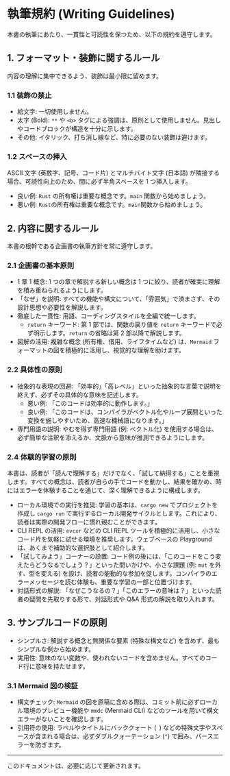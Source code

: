 # 執筆規約 (Writing Guidelines)

本書の執筆にあたり、一貫性と可読性を保つため、以下の規約を遵守します。

## 1. フォーマット・装飾に関するルール

内容の理解に集中できるよう、装飾は最小限に留めます。

### 1.1 装飾の禁止

- 絵文字: 一切使用しません。
- 太字 (Bold): `**` や `<b>` タグによる強調は、原則として使用しません。見出しやコードブロックが構造を十分に示します。
- その他: イタリック、打ち消し線など、特に必要のない装飾は避けます。

### 1.2 スペースの挿入

ASCII 文字 (英数字、記号、コード片) とマルチバイト文字 (日本語) が隣接する場合、可読性向上のため、間に必ず半角スペースを 1 つ挿入します。

- 良い例: `Rust` の所有権は重要な概念です。`main` 関数から始めましょう。
- 悪い例: `Rust`の所有権は重要な概念です。`main`関数から始めましょう。

## 2. 内容に関するルール

本書の根幹である企画書の執筆方針を常に遵守します。

### 2.1 企画書の基本原則

- 1 章 1 概念: 1 つの章で解説する新しい概念は 1 つに絞り、読者が確実に理解を積み重ねられるようにします。
- 「なぜ」を説明: すべての機能や構文について、「雰囲気」で済まさず、その設計思想や必要性を解説します。
- 徹底した一貫性: 用語、コーディングスタイルを全編で統一します。
    - `return` キーワード: 第 1 部では、関数の戻り値を `return` キーワードで必ず明示します。`return` の省略は第 2 部以降で解説します。
- 図解の活用: 複雑な概念 (所有権、借用、ライフタイムなど) は、`Mermaid` フォーマットの図を積極的に活用し、視覚的な理解を助けます。

### 2.2 具体性の原則

- 抽象的な表現の回避: 「効率的」「高レベル」といった抽象的な言葉で説明を終えず、必ずその具体的な意味を記述します。
    - 悪い例: 「このコードは効率的に動作します。」
    - 良い例: 「このコードは、コンパイラがベクトル化やループ展開といった変換を施しやすいため、高速な機械語になります。」
- 専門用語の説明: やむを得ず専門用語 (例: ベクトル化) を使用する場合は、必ず簡単な注釈を添えるか、文脈から意味が推測できるようにします。

### 2.4 体験的学習の原則

本書は、読者が「読んで理解する」だけでなく、「試して納得する」ことを重視します。すべての概念は、読者が自らの手でコードを動かし、結果を確かめ、時にはエラーを体験することを通じて、深く理解できるように構成します。

- ローカル環境での実行を推奨: 学習の基本は、`cargo new` でプロジェクトを作成し `cargo run` で実行するローカル開発サイクルとします。これにより、読者は実際の開発フローに慣れ親むことができます。
- CLI REPL の活用: `evcxr` などの CLI REPL ツールを積極的に活用し、小さなコード片を気軽に試せる環境を推奨します。ウェブベースの Playground は、あくまで補助的な選択肢として紹介します。
- 「試してみよう」コーナーの設置: コード例の後には、「このコードをこう変えたらどうなるでしょう？」といった問いかけや、小さな課題 (例: `mut` を外す、型を変える) を設け、読者の能動的な参加を促します。コンパイラのエラーメッセージを読む体験も、重要な学習の一部と位置づけます。
- 対話形式の解説: 「なぜこうなるの？」「このエラーの意味は？」といった読者の疑問を先取りする形で、対話形式や Q&A 形式の解説を取り入れます。

## 3. サンプルコードの原則

- シンプルさ: 解説する概念と無関係な要素 (特殊な構文など) を含めず、最もシンプルな例から始めます。
- 実用性: 意味のない変数や、使われないコードを含めません。すべてのコード行に意味を持たせます。

### 3.1 Mermaid 図の検証

- 構文チェック: `Mermaid` の図を原稿に含める際は、コミット前に必ずローカル環境のプレビュー機能や `mmdc` (Mermaid CLI) などのツールを用いて構文エラーがないことを確認します。
- 引用符の使用: ラベルやタイトルにバッククォート (` `) などの特殊文字やスペースが含まれる場合は、必ずダブルクォーテーション (`"`) で囲み、パースエラーを防ぎます。

---

このドキュメントは、必要に応じて更新されます。
